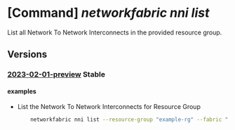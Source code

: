 # [Command] _networkfabric nni list_

List all Network To Network Interconnects in the provided resource group.

## Versions

### [2023-02-01-preview](/Resources/mgmt-plane/L3N1YnNjcmlwdGlvbnMve30vcmVzb3VyY2Vncm91cHMve30vcHJvdmlkZXJzL21pY3Jvc29mdC5tYW5hZ2VkbmV0d29ya2ZhYnJpYy9uZXR3b3JrZmFicmljcy97fS9uZXR3b3JrdG9uZXR3b3JraW50ZXJjb25uZWN0cw==/2023-02-01-preview.xml) **Stable**

<!-- mgmt-plane /subscriptions/{}/resourcegroups/{}/providers/microsoft.managednetworkfabric/networkfabrics/{}/networktonetworkinterconnects 2023-02-01-preview -->

#### examples

- List the Network To Network Interconnects for Resource Group
    ```bash
        networkfabric nni list --resource-group "example-rg" --fabric "example-fabric"
    ```
